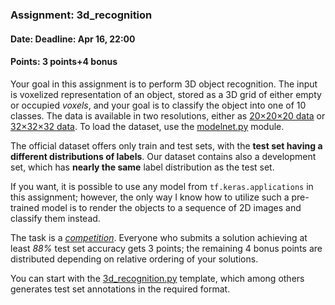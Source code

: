 ### Assignment: 3d_recognition
#### Date: Deadline: Apr 16, 22:00
#### Points: 3 points+4 bonus

Your goal in this assignment is to perform 3D object recognition. The input
is voxelized representation of an object, stored as a 3D grid of either empty
or occupied _voxels_, and your goal is to classify the object into one of
10 classes. The data is available in two resolutions, either as
[20×20×20 data](https://ufal.mff.cuni.cz/~straka/courses/npfl138/2324/demos/modelnet20.html)
or [32×32×32 data](https://ufal.mff.cuni.cz/~straka/courses/npfl138/2324/demos/modelnet32.html).
To load the dataset, use the
[modelnet.py](https://github.com/ufal/npfl138/tree/master/labs/07/modelnet.py) module.

The official dataset offers only train and test sets, with the **test set having
a different distributions of labels**. Our dataset contains also a development
set, which has **nearly the same** label distribution as the test set.

If you want, it is possible to use any model from `tf.keras.applications` in
this assignment; however, the only way I know how to utilize such a pre-trained
model is to render the objects to a sequence of 2D images and classify them
instead.

The task is a [_competition_](https://ufal.mff.cuni.cz/courses/npfl138/2324-summer#competitions). Everyone who submits a solution
achieving at least _88%_ test set accuracy gets 3 points; the remaining
4 bonus points are distributed depending on relative ordering of your solutions.

You can start with the
[3d_recognition.py](https://github.com/ufal/npfl138/tree/master/labs/07/3d_recognition.py)
template, which among others generates test set annotations in the required format.
